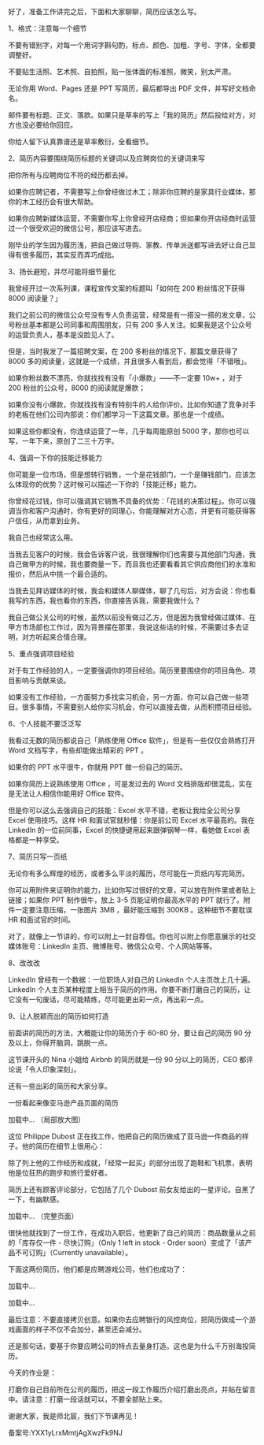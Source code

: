 好了，准备工作讲完之后，下面和大家聊聊，简历应该怎么写。

1、格式：注意每一个细节

不要有错别字，对每一个用词字斟句酌，标点、颜色、加粗、字号、字体，全都要调整好。

不要贴生活照、艺术照、自拍照，贴一张体面的标准照，微笑，别太严肃。

无论你用 Word、Pages 还是 PPT 写简历，最后都导出 PDF 文件，并写好文档命名。

邮件要有标题、正文、落款。如果只是草率的写上「我的简历」然后投给对方，对方也没必要给你回应。

你给人留下认真靠谱还是草率敷衍，全看细节。

2、简历内容要围绕简历标题的关键词以及应聘岗位的关键词来写

把你所有与应聘岗位不符的经历都去掉。

如果你应聘记者，不需要写上你曾经做过木工；除非你应聘的是家具行业媒体，那你的木工经历会有很大帮助。

如果你应聘新媒体运营，不需要你写上你曾经开店经商；但如果你开店经商时运营过一个很受欢迎的微信公号，那应该写进去。

刚毕业的学生因为履历浅，把自己做过导购、家教、传单派送都写进去好让自己显得有很多履历，其实反而弄巧成拙。

3、扬长避短，并尽可能将细节量化

我曾经开过一次系列课，课程宣传文案的标题叫「如何在 200 粉丝情况下获得 8000 阅读量？」

我们之前公司的微信公众号没有专人负责运营，经常是有一搭没一搭的发文章，公号粉丝基本都是公司同事和周围朋友，只有 200 多人关注。如果我是这个公众号的运营负责人，基本是没脸见人了。

但是，当时我发了一篇招聘文案，在 200 多粉丝的情况下，那篇文章获得了 8000 多的阅读量，这就是一个成绩，并且很多人看到后，都会觉得「不错哦」。

如果你粉丝数不漂亮，你就找找有没有「小爆款」——不一定要 10w+ ，对于 200 粉丝的公众号，8000 的阅读就是爆款；

如果你没有小爆款，你就找找有没有特别牛的人给你评价。比如你知道了竞争对手的老板在他们公司内部说：你们都学习一下这篇文章。那也是一个成绩。

如果这些你都没有，你连续运营了一年，几乎每周能原创 5000 字，那你也可以写，一年下来，原创了二三十万字。

4、强调一下你的技能迁移能力

你可能是一位市场，但是想转行销售，一个是花钱部门，一个是赚钱部门，应该怎么体现你的优势？这时候可以描述一下你的「技能迁移」能力。

你曾经花过钱，你可以强调其它销售不具备的优势：「花钱的决策过程」。你可以强调当你和客户沟通时，你有更好的同理心，你能理解对方心态，并更有可能获得客户信任，从而拿到业务。

我自己也经常这么用。

当我去见客户的时候，我会告诉客户说，我很理解你们也需要与其他部门沟通，我自己做甲方的时候，我也要商量一下，而且我也还要看看其它供应商他们的水准和报价，然后从中挑一个最合适的。

当我去见拜访媒体的时候，我会和媒体人聊媒体，聊了几句后，对方会说：你也看我写的东西，我也看你的东西，你直接告诉我，需要我做什么？

我自己做公关公司的时候，虽然以前没有做过乙方，但是因为我曾经做过媒体、在甲方市场部也工作过，因为背景摆在那里，我说这些话的时候，不需要过多去证明，对方听起来合情合理。

5、重点强调项目经验

对于有工作经验的人，一定要强调你的项目经验。简历里要围绕你的项目角色、项目影响与贡献来谈。

如果没有工作经验，一方面努力多找实习机会，另一方面，你可以自己做一些项目。很多事情，不需要别人给你实习机会，你可以直接去做，从而积攒项目经验。

6、个人技能不要泛泛写

我看过无数的简历都说自己「熟练使用 Office 软件」，但是有一些仅仅会熟练打开Word 文档写字，有些却能做出精彩的 PPT 。

如果你的 PPT 水平很牛，你就用 PPT 做一份自己的简历。

如果你简历上说熟练使用 Office ，可是发过去的 Word 文档排版却很混乱，实在是无法让人相信你能用好 Office 软件。

但是你可以这么去强调自己的技能：Excel 水平不错，老板让我给全公司分享 Excel 使用技巧。这样 HR 和面试官就秒懂：你是前公司 Excel 水平最高的。我在 LinkedIn 的一位前同事，Excel 的快捷键用起来跟弹钢琴一样，看她做 Excel 表格都是一种享受。

7、简历只写一页纸

无论你有多么辉煌的经历，或者多么平淡的履历，尽可能在一页纸内写完简历。

你可以用附件来证明你的能力，比如你写过很好的文章，可以放在附件里或者贴上链接；如果你 PPT 制作很牛，放上 3-5 页能证明你最高水平的 PPT 就行了。附件一定要注意压缩，一张图片 3MB ，最好能压缩到 300KB 。这种细节不要耽误 HR 和面试官的时间。

对了，就像上一节讲的，你可以附上一封自荐信。你也可以附上你愿意展示的社交媒体账号：LinkedIn 主页、微博账号、微信公众号、个人网站等等。

8、改改改

LinkedIn 曾经有一个数据：一位职场人对自己的 LinkedIn 个人主页改上几十遍。LinkedIn 个人主页某种程度上相当于简历的作用。你要不断打磨自己的简历，让它没有一句废话，尽可能精练，尽可能更出彩一点，再出彩一点。

9、让人脱颖而出的简历如何打造

前面讲的简历的方法，大概能让你的简历介于 60-80 分，要让自己的简历 90 分及以上，你得开脑洞，跳脱一点。

这节课开头的 Nina 小姐给 Airbnb 的简历就是一份 90 分以上的简历，CEO 都评论说「令人印象深刻」。

还有一些出彩的简历和大家分享。

一份看起来像亚马逊产品页面的简历

加载中... （局部放大图）

这位 Philippe Dubost 正在找工作，他把自己的简历做成了亚马逊一件商品的样子。他的简历在细节上很用心：

除了列上他的工作经历和成就，「经常一起买」的部分出现了跑鞋和飞机票，表明他是位狂热的跑步和旅行爱好者。

简历上还有顾客评论部分，它包括了几个 Dubost 前女友给出的一星评论。自黑了一下，有幽默感。

加载中... （完整页面）

很快他就找到了一份工作，在成功入职后，他更新了自己的简历：商品数量从之前的「库存仅一件 \- 尽快订购」（Only 1 left in stock \- Order soon）变成了「该产品不可订购」（Currently unavailable）。

下面这两份简历，他们都是应聘游戏公司，他们也成功了：

加载中...

加载中...

最后注意：不要直接拷贝创意。如果你去应聘银行的风控岗位，把简历做成一个游戏画面的样子不仅不会加分，甚至还会减分。

还是那句话，要基于你要应聘公司的特点去量身打造。这也是为什么千万别海投简历。

今天的作业是：

打磨你自己目前所在公司的履历，把这一段工作履历介绍打磨出亮点，并贴在留言中。请注意：打磨一段话就可以，不要全部贴上来。

谢谢大家，我是师北宸，我们下节课再见！

备案号:YXX1yLrxMmtjAgXwzFk9NJ